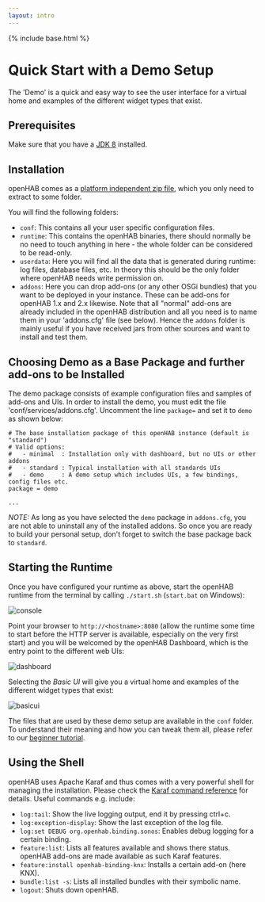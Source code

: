 ```yaml
---
layout: intro
---
```


{% include base.html %}

# Quick Start with a Demo Setup

The 'Demo' is a quick and easy way to see the user interface for a virtual home and examples of the different widget types that exist.

## Prerequisites

Make sure that you have a [JDK 8](/installation/index.html#prerequisites) installed.

## Installation

openHAB comes as a [platform independent zip file](https://openhab.ci.cloudbees.com/job/openHAB-Distribution/lastSuccessfulBuild/artifact/distributions/openhab-offline/target/openhab-offline-2.0.0-SNAPSHOT.zip), which you only need to extract to some folder.

You will find the following folders:

 - `conf`: This contains all your user specific configuration files.
 - `runtime`: This contains the openHAB binaries, there should normally be no need to touch anything in here - the whole folder can be considered to be read-only.
 - `userdata`: Here you will find all the data that is generated during runtime: log files, database files, etc. In theory this should be the only folder where openHAB needs write permission on.
 - `addons`: Here you can drop add-ons (or any other OSGi bundles) that you want to be deployed in your instance. These can be add-ons for openHAB 1.x and 2.x likewise. Note that all "normal" add-ons are already included in the openHAB distribution and all you need is to name them in your 'addons.cfg' file (see below). Hence the `addons` folder is mainly useful if you have received jars from other sources and want to install and test them.

## Choosing Demo as a Base Package and further add-ons to be Installed

The demo package consists of example configuration files and samples of add-ons and UIs. In order to install the demo, you must edit the file 'conf/services/addons.cfg'.
Uncomment the line `package=` and set it to `demo` as shown below:

```
# The base installation package of this openHAB instance (default is "standard")
# Valid options:
#   - minimal  : Installation only with dashboard, but no UIs or other addons
#   - standard : Typical installation with all standards UIs
#   - demo     : A demo setup which includes UIs, a few bindings, config files etc.
package = demo

...
```  

_NOTE:_ As long as you have selected the `demo` package in `addons.cfg`, you are not able to uninstall any of the installed addons.
So once you are ready to build your personal setup, don't forget to switch the base package back to `standard`.

## Starting the Runtime

Once you have configured your runtime as above, start the openHAB runtime from the terminal by calling `./start.sh` (`start.bat` on Windows):

![console](images/demo_console.png)

Point your browser to ```http://<hostname>:8080``` (allow the runtime some time to start before the HTTP server is available, especially on the very first start) and you will be welcomed by the openHAB Dashboard, which is the entry point to the different web UIs:

![dashboard](images/demo_dashboard.png)

Selecting the _Basic UI_ will give you a virtual home and examples of the different widget types that exist:

![basicui](images/demo_basicui.png)

The files that are used by these demo setup are available in the `conf` folder.
To understand their meaning and how you can tweak them all, please refer to our [beginner tutorial](beginner).

## Using the Shell

openHAB uses Apache Karaf and thus comes with a very powerful shell for managing the installation. Please check the [Karaf command reference](https://karaf.apache.org/manual/latest/#_commands) for details. Useful commands e.g. include:

 - `log:tail`: Show the live logging output, end it by pressing ctrl+c.
 - `log:exception-display`: Show the last exception of the log file.
 - `log:set DEBUG org.openhab.binding.sonos`: Enables debug logging for a certain binding.
 - `feature:list`: Lists all features available and shows there status. openHAB add-ons are made available as such Karaf features.
 - `feature:install openhab-binding-knx`: Installs a certain add-on (here KNX).
 - `bundle:list -s`: Lists all installed bundles with their symbolic name.
 - `logout`: Shuts down openHAB.
